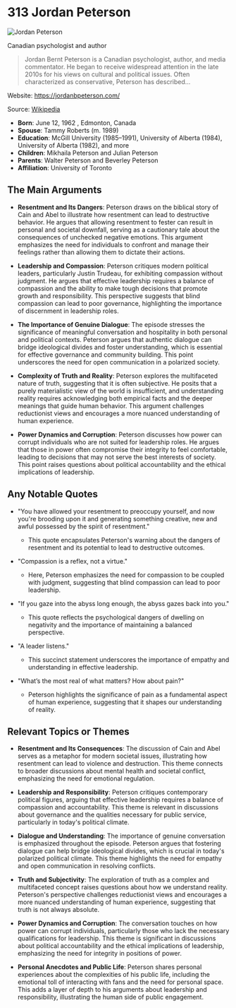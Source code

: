 # 313 Jordan Peterson


![Jordan Peterson](https://encrypted-tbn0.gstatic.com/licensed-image?q=tbn:ANd9GcRUw0EgCd-7FIuAM9oCrPNwTaSN-kaYBMDal4OSAE5t0BYtlsPxv8j_AqUmszhXlej3elLG&s=19)

Canadian psychologist and author

> Jordan Bernt Peterson is a Canadian psychologist, author, and media commentator. He began to receive widespread attention in the late 2010s for his views on cultural and political issues. Often characterized as conservative, Peterson has described...

Website: https://jordanbpeterson.com/

Source: [Wikipedia](https://en.wikipedia.org/wiki/Jordan_Peterson)

- **Born**: June 12, 1962 , Edmonton, Canada
- **Spouse**: Tammy Roberts (m. 1989)
- **Education**: McGill University (1985–1991), University of Alberta (1984), University of Alberta (1982), and more
- **Children**: Mikhaila Peterson and Julian Peterson
- **Parents**: Walter Peterson and Beverley Peterson
- **Affiliation**: University of Toronto


## The Main Arguments

- **Resentment and Its Dangers**: Peterson draws on the biblical story of Cain and Abel to illustrate how resentment can lead to destructive behavior. He argues that allowing resentment to fester can result in personal and societal downfall, serving as a cautionary tale about the consequences of unchecked negative emotions. This argument emphasizes the need for individuals to confront and manage their feelings rather than allowing them to dictate their actions.

- **Leadership and Compassion**: Peterson critiques modern political leaders, particularly Justin Trudeau, for exhibiting compassion without judgment. He argues that effective leadership requires a balance of compassion and the ability to make tough decisions that promote growth and responsibility. This perspective suggests that blind compassion can lead to poor governance, highlighting the importance of discernment in leadership roles.

- **The Importance of Genuine Dialogue**: The episode stresses the significance of meaningful conversation and hospitality in both personal and political contexts. Peterson argues that authentic dialogue can bridge ideological divides and foster understanding, which is essential for effective governance and community building. This point underscores the need for open communication in a polarized society.

- **Complexity of Truth and Reality**: Peterson explores the multifaceted nature of truth, suggesting that it is often subjective. He posits that a purely materialistic view of the world is insufficient, and understanding reality requires acknowledging both empirical facts and the deeper meanings that guide human behavior. This argument challenges reductionist views and encourages a more nuanced understanding of human experience.

- **Power Dynamics and Corruption**: Peterson discusses how power can corrupt individuals who are not suited for leadership roles. He argues that those in power often compromise their integrity to feel comfortable, leading to decisions that may not serve the best interests of society. This point raises questions about political accountability and the ethical implications of leadership.

## Any Notable Quotes

- "You have allowed your resentment to preoccupy yourself, and now you're brooding upon it and generating something creative, new and awful possessed by the spirit of resentment."
  - This quote encapsulates Peterson's warning about the dangers of resentment and its potential to lead to destructive outcomes.

- "Compassion is a reflex, not a virtue."
  - Here, Peterson emphasizes the need for compassion to be coupled with judgment, suggesting that blind compassion can lead to poor leadership.

- "If you gaze into the abyss long enough, the abyss gazes back into you."
  - This quote reflects the psychological dangers of dwelling on negativity and the importance of maintaining a balanced perspective.

- "A leader listens."
  - This succinct statement underscores the importance of empathy and understanding in effective leadership.

- "What’s the most real of what matters? How about pain?"
  - Peterson highlights the significance of pain as a fundamental aspect of human experience, suggesting that it shapes our understanding of reality.

## Relevant Topics or Themes

- **Resentment and Its Consequences**: The discussion of Cain and Abel serves as a metaphor for modern societal issues, illustrating how resentment can lead to violence and destruction. This theme connects to broader discussions about mental health and societal conflict, emphasizing the need for emotional regulation.

- **Leadership and Responsibility**: Peterson critiques contemporary political figures, arguing that effective leadership requires a balance of compassion and accountability. This theme is relevant in discussions about governance and the qualities necessary for public service, particularly in today's political climate.

- **Dialogue and Understanding**: The importance of genuine conversation is emphasized throughout the episode. Peterson argues that fostering dialogue can help bridge ideological divides, which is crucial in today's polarized political climate. This theme highlights the need for empathy and open communication in resolving conflicts.

- **Truth and Subjectivity**: The exploration of truth as a complex and multifaceted concept raises questions about how we understand reality. Peterson's perspective challenges reductionist views and encourages a more nuanced understanding of human experience, suggesting that truth is not always absolute.

- **Power Dynamics and Corruption**: The conversation touches on how power can corrupt individuals, particularly those who lack the necessary qualifications for leadership. This theme is significant in discussions about political accountability and the ethical implications of leadership, emphasizing the need for integrity in positions of power.

- **Personal Anecdotes and Public Life**: Peterson shares personal experiences about the complexities of his public life, including the emotional toll of interacting with fans and the need for personal space. This adds a layer of depth to his arguments about leadership and responsibility, illustrating the human side of public engagement.

